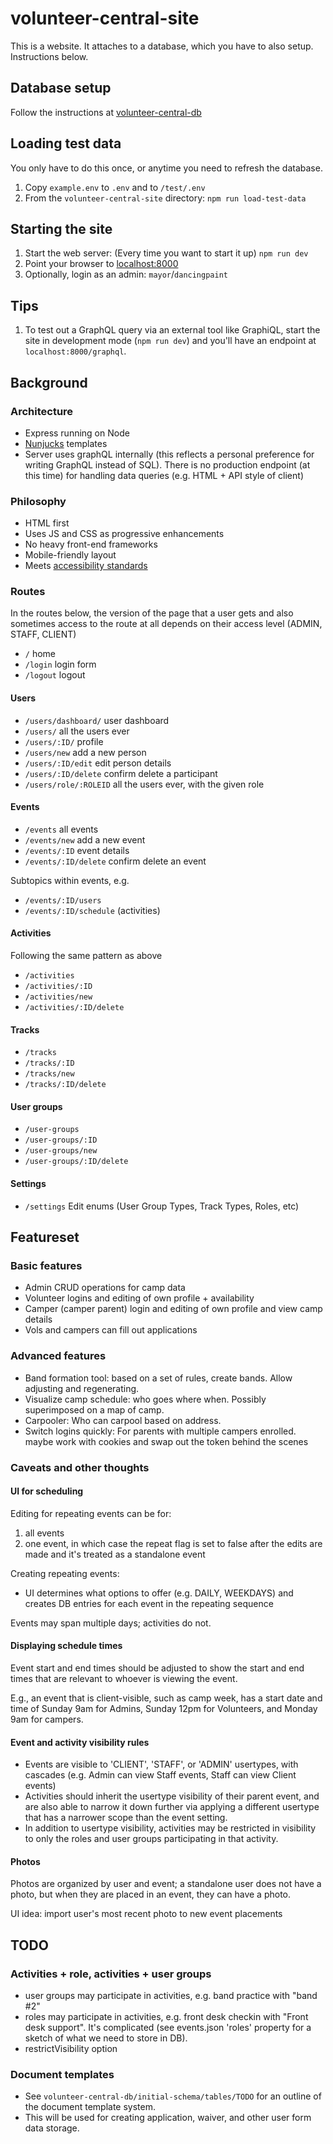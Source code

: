 # volunteer-central-site

This is a website. It attaches to a database, which you have to also setup. Instructions below.

## Database setup

Follow the instructions at [volunteer-central-db](https://github.com/rcgla/volunteer-central-db/tree/dev)

## Loading test data

You only have to do this once, or anytime you need to refresh the database.

1. Copy `example.env` to `.env` and to `/test/.env`
1. From the `volunteer-central-site` directory: `npm run load-test-data`

## Starting the site

1. Start the web server: (Every time you want to start it up) `npm run dev`
1. Point your browser to [localhost:8000](http://localhost:8000)
1. Optionally, login as an admin: `mayor`/`dancingpaint`

## Tips

1. To test out a GraphQL query via an external tool like GraphiQL, start the site in development mode (`npm run dev`) and you'll have an endpoint at `localhost:8000/graphql`. 

## Background

### Architecture

* Express running on Node
* [Nunjucks](https://mozilla.github.io/nunjucks) templates
* Server uses graphQL internally (this reflects a personal preference for writing GraphQL instead of SQL). There is no production endpoint (at this time) for handling data queries (e.g. HTML + API style of client)

### Philosophy

* HTML first
* Uses JS and CSS as progressive enhancements
* No heavy front-end frameworks
* Mobile-friendly layout
* Meets [accessibility standards](https://www.w3.org/TR/WCAG21/)

### Routes

In the routes below, the version of the page that a user gets and also sometimes access to the route at all depends on their access level (ADMIN, STAFF, CLIENT)

* `/`
    home
* `/login`
    login form
* `/logout`
    logout

#### Users
* `/users/dashboard/`
    user dashboard
* `/users/`
    all the users ever
* `/users/:ID/`
    profile
* `/users/new`
    add a new person
* `/users/:ID/edit`
    edit person details
* `/users/:ID/delete`
    confirm delete a participant
* `/users/role/:ROLEID`
    all the users ever, with the given role

#### Events
* `/events`
    all events
* `/events/new`
    add a new event
* `/events/:ID`
    event details
* `/events/:ID/delete`
    confirm delete an event

Subtopics within events, e.g. 
* `/events/:ID/users`
* `/events/:ID/schedule` (activities)

#### Activities

Following the same pattern as above

* `/activities`
* `/activities/:ID`
* `/activities/new`
* `/activities/:ID/delete`


#### Tracks
* `/tracks`
* `/tracks/:ID`
* `/tracks/new`
* `/tracks/:ID/delete`


#### User groups

* `/user-groups`
* `/user-groups/:ID`
* `/user-groups/new`
* `/user-groups/:ID/delete`

#### Settings

* `/settings`
    Edit enums (User Group Types, Track Types, Roles, etc)

## Featureset 

### Basic features

* Admin CRUD operations for camp data
* Volunteer logins and editing of own profile + availability
* Camper (camper parent) login and editing of own profile and view camp details
* Vols and campers can fill out applications

### Advanced features

* Band formation tool: based on a set of rules, create bands. Allow adjusting and regenerating.
* Visualize camp schedule: who goes where when. Possibly superimposed on a map of camp.
* Carpooler: Who can carpool based on address.
* Switch logins quickly: For parents with multiple campers enrolled. maybe work with cookies and swap out the token behind the scenes

### Caveats and other thoughts

#### UI for scheduling
Editing for repeating events can be for:
1. all events
2. one event, in which case the repeat flag is set to false after the edits are made and it's treated as a standalone event

Creating repeating events: 
* UI determines what options to offer (e.g. DAILY, WEEKDAYS) and creates DB entries for each event in the repeating sequence

Events may span multiple days; activities do not.

#### Displaying schedule times

Event start and end times should be adjusted to show the start and end times that are relevant to whoever is viewing the event.

E.g., an event that is client-visible, such as camp week, has a start date and time of Sunday 9am for Admins, Sunday 12pm for Volunteers, and Monday 9am for campers. 

#### Event and activity visibility rules

* Events are visible to 'CLIENT', 'STAFF', or 'ADMIN' usertypes, with cascades (e.g. Admin can view Staff events, Staff can view Client events)
* Activities should inherit the usertype visibility of their parent event, and are also able to narrow it down further via applying a different usertype that has a narrower scope than the event setting.
* In addition to usertype visibility, activities may be restricted in visibility to only the roles and user groups participating in that activity. 

#### Photos

Photos are organized by user and event; a standalone user does not have a photo, but when they are placed in an event, they can have a photo.

UI idea: import user's most recent photo to new event placements

## TODO

### Activities + role, activities + user groups
* user groups may participate in activities, e.g. band practice with "band #2"
* roles may participate in activities, e.g. front desk checkin with "Front desk support". It's complicated (see events.json 'roles' property for a sketch of what we need to store in DB).
* restrictVisibility option 

### Document templates

* See `volunteer-central-db/initial-schema/tables/TODO` for an outline of the document template system.
* This will be used for creating application, waiver, and other user form data storage.
